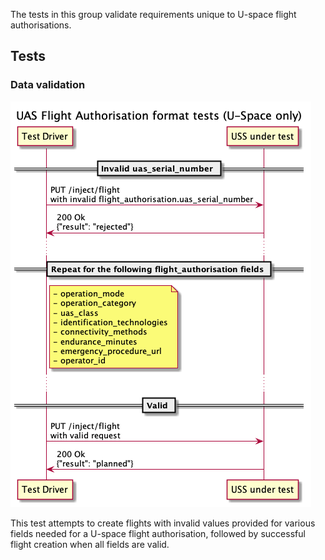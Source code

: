 The tests in this group validate requirements unique to U-space flight
authorisations.

## Tests

### Data validation

![Data validation sequence diagram](uas_flight_authorization.png)

This test attempts to create flights with invalid values provided for various
fields needed for a U-space flight authorisation, followed by successful flight
creation when all fields are valid.
